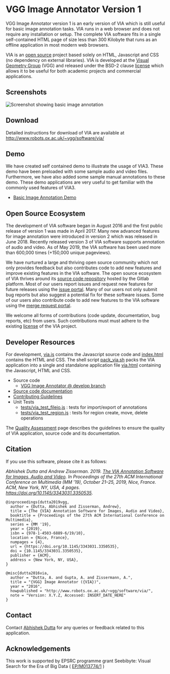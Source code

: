 # VGG Image Annotator Version 1

VGG Image Annotator version 1 is an early version of VIA which is still useful
for basic image annotation tasks. VIA runs in a web browser and
does not require any installation or setup. The complete VIA software fits in a 
single self-contained HTML page of size less than 300 Kilobyte that runs as an 
offline application in most modern web browsers.

VIA is an [open source](https://gitlab.com/vgg/via) project based solely on 
HTML, Javascript and CSS (no dependency on external libraries). VIA is 
developed at the [Visual Geometry Group](http://www.robots.ox.ac.uk/~vgg/) (VGG) 
and released under the BSD-2 clause [license](https://gitlab.com/vgg/via/blob/master/LICENSE)
which allows it to be useful for both academic projects and commercial applications.

## Screenshots
![Screenshot showing basic image annotation](doc/screenshots/big_ben_annotation.jpg)

## Download
Detailed instructions for download of VIA are available at http://www.robots.ox.ac.uk/~vgg/software/via/

## Demo
We have created self contained demo to illustrate the usage of VIA3. These demo
have been preloaded with some sample audio and video files. Furthermore, we have 
also added some sample manual annotations to these demo. These demo applications 
are very useful to get familiar with the commonly used features of VIA3.
  * [Basic Image Annotation Demo](http://www.robots.ox.ac.uk/~vgg/software/via/via-1.0.6_demo.html)

## Open Source Ecosystem
The development of VIA software began in August 2016 and the first public
release of version 1 was made in April 2017. Many new advanced features
for image annotation were introduced in version 2 which was released in June 2018. 
Recently released version 3 of VIA software supports annotation of audio and video. 
As of May 2019, the VIA software has been used more than 600,000 times (+150,000 unique pageviews).

We have nurtured a large and thriving open source community which not
only provides feedback but also contributes code to add new features
and improve existing features in the VIA software. The open source
ecosystem of VIA thrives around its [source code repository](https://gitlab.com/vgg/via)
hosted by the Gitlab platform. Most of our users report issues and
request new features for future releases using the [issue portal](https://gitlab.com/vgg/via/issues). 
Many of our users not only submit bug reports but also suggest a potential
fix for these software issues. Some of our users also contribute code
to add new features to the VIA software using the [merge request portal](https://gitlab.com/vgg/via/merge_requests). 

We welcome all forms of contributions (code update, documentation, bug reports, etc) from users. 
Such contributions must must adhere to the existing [license](https://gitlab.com/vgg/via/blob/master/LICENSE) of 
the VIA project.

## Developer Resources
For development, [via.js](https://gitlab.com/vgg/via/blob/develop/via.js) 
contains the Javascript source code and 
[index.html](https://gitlab.com/vgg/via/blob/develop/index.html) contains the 
HTML and CSS. The shell script [pack_via.sh](https://gitlab.com/vgg/via/blob/develop/pack_via.sh) 
packs the VIA application into a single and standalone application file 
[via.html](https://gitlab.com/vgg/via/blob/develop/via.html) containing the 
Javascript, HTML and CSS.

 * Source code
   * [VGG Image Annotator @ develop branch](https://gitlab.com/vgg/via/blob/master/via-1.x.y)
 * [Source code documentation](https://gitlab.com/vgg/via/blob/master/via-1.x.y/CodeDoc.md)
 * [Contributing Guidelines](https://gitlab.com/vgg/via/blob/master/via-1.x.y/CONTRIBUTING.md)
 * Unit Tests
   * [tests/via_test_fileio.js](via-1.x.y/tests/via_test_fileio.js) : tests for import/export of annotations
   * [tests/via_test_region.js](via-1.x.y/tests/via_test_region.js) : tests for region create, move, delete operations

The [Quality Assessment](https://gitlab.com/vgg/via/blob/master/via-1.x.y/QualityAssessment.md) 
page describes the guidelines to ensure the quality of VIA application, source 
code and its documentation.


## Citation
If you use this software, please cite it as follows:

<cite>Abhishek Dutta and Andrew Zisserman. 2019. <a href="docs/dutta2019vgg_arxiv.pdf">The VIA Annotation Software for Images, Audio and Video</a>. In Proceedings of the 27th ACM International Conference on Multimedia (MM ’19), October 21–25, 2019, Nice, France. ACM, New York, NY, USA, 4 pages. https://doi.org/10.1145/3343031.3350535</cite>.

```
@inproceedings{dutta2019vgg,
  author = {Dutta, Abhishek and Zisserman, Andrew},
  title = {The {VIA} Annotation Software for Images, Audio and Video},
  booktitle = {Proceedings of the 27th ACM International Conference on Multimedia},
  series = {MM '19},
  year = {2019},
  isbn = {978-1-4503-6889-6/19/10},
  location = {Nice, France},
  numpages = {4},
  url = {https://doi.org/10.1145/3343031.3350535},
  doi = {10.1145/3343031.3350535},
  publisher = {ACM},
  address = {New York, NY, USA},
} 

@misc{dutta2016via,
  author = "Dutta, A. and Gupta, A. and Zissermann, A.",
  title = "{VGG} Image Annotator ({VIA})",
  year = "2016",
  howpublished = "http://www.robots.ox.ac.uk/~vgg/software/via/",
  note = "Version: X.Y.Z, Accessed: INSERT_DATE_HERE" 
}
```

## Contact
Contact [Abhishek Dutta](adutta_remove_me_@robots.ox.ac.uk) for any queries or feedback related to this application.

## Acknowledgements
This work is supported by EPSRC programme grant Seebibyte: Visual Search for the Era of Big Data ( [EP/M013774/1](http://www.seebibyte.org/index.html) )

